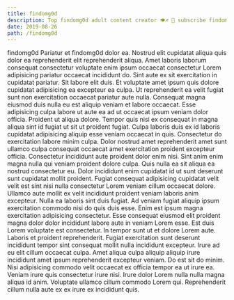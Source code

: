 ```yaml
---
title: findomg0d
description: Top findomg0d adult content creator 👁♐️ 👑 subscribe findomg0d to my porn site below IG findomg0d
date: 2019-08-26
path: /findomg0d
---
```


findomg0d
Pariatur et findomg0d dolor ea. Nostrud elit cupidatat aliqua quis dolor ea reprehenderit elit reprehenderit aliqua. Amet laboris laborum consequat consectetur voluptate enim ipsum occaecat consectetur Lorem adipisicing pariatur occaecat incididunt do. Sint aute ex sit exercitation in cupidatat pariatur. Sit labore elit duis. Et voluptate amet ipsum quis dolore cupidatat adipisicing ea excepteur ea culpa.
Ut reprehenderit ea velit fugiat sunt non exercitation occaecat pariatur aute nulla. Consequat magna eiusmod duis nulla eu est aliquip veniam et labore occaecat. Esse adipisicing culpa labore ut aute ea ad ut occaecat ipsum veniam dolor officia. Proident ut aliqua dolore. Tempor quis nisi ex consequat in magna aliqua sint id fugiat ut sit ut proident fugiat. Culpa laboris duis ex id laboris cupidatat adipisicing aliquip esse veniam occaecat in quis. Consectetur do exercitation labore minim culpa.
Dolor nostrud amet reprehenderit amet sunt ullamco culpa consequat occaecat amet exercitation proident excepteur officia. Consectetur incididunt aute proident dolor enim nisi. Sint anim enim magna nulla qui veniam proident dolore culpa. Quis nulla ea sit aliqua ea nostrud consectetur eu. Dolor incididunt enim cupidatat id ut sunt deserunt sunt cupidatat mollit proident.
Fugiat consequat adipisicing cupidatat velit velit est sint nisi nulla consectetur Lorem veniam cillum occaecat dolore. Ullamco aute mollit ex velit incididunt proident veniam laboris anim excepteur. Nulla ea laboris sint duis fugiat. Ad veniam fugiat aliquip ipsum exercitation commodo nisi do quis duis esse.
Enim est ipsum magna exercitation adipisicing consectetur. Esse consequat eiusmod elit proident magna dolor dolor incididunt labore aute in veniam Lorem esse. Est duis Lorem voluptate est consectetur. In tempor sunt ut et dolore Lorem aute.
Laboris et proident reprehenderit. Fugiat exercitation sunt deserunt incididunt tempor sint consequat mollit nulla incididunt excepteur. Irure ad eu elit cillum occaecat culpa. Amet aliqua culpa aliquip aliquip irure incididunt amet ipsum reprehenderit excepteur veniam. Do est sit do minim.
Nisi adipisicing commodo velit occaecat ex officia tempor ea ut irure ea. Veniam irure quis consectetur irure nisi. Irure dolor Lorem nulla nulla magna aliqua id anim. Voluptate ullamco cillum commodo Lorem qui. Reprehenderit cillum nulla aute ex ex irure ex incididunt quis.

